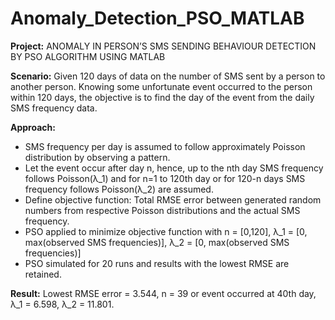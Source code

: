 # Anomaly_Detection_PSO_MATLAB

**Project:** ANOMALY IN PERSON’S SMS SENDING BEHAVIOUR DETECTION BY PSO ALGORITHM USING MATLAB

**Scenario:** Given 120 days of data on the number of SMS sent by a person to another person. 
Knowing some unfortunate event occurred to the person within 120 days, the objective is to find the day of the event from the daily SMS frequency data.

**Approach:**  
* SMS frequency per day is assumed to follow approximately Poisson distribution by observing a pattern.
* Let the event occur after day n, hence, up to the nth day SMS frequency follows Poisson(λ_1) and for n=1 to 120th day or for 120-n days SMS frequency follows Poisson(λ_2) are assumed.
* Define objective function: Total RMSE error between generated random numbers from respective Poisson distributions and the actual SMS frequency.
* PSO applied to minimize objective function with n = [0,120], λ_1 = [0, max(observed SMS frequencies)], λ_2 = [0, max(observed SMS frequencies)]
* PSO simulated for 20 runs and results with the lowest RMSE are retained.

**Result:** Lowest RMSE error = 3.544, n = 39 or event occurred at 40th day, λ_1 = 6.598, λ_2 = 11.801.
